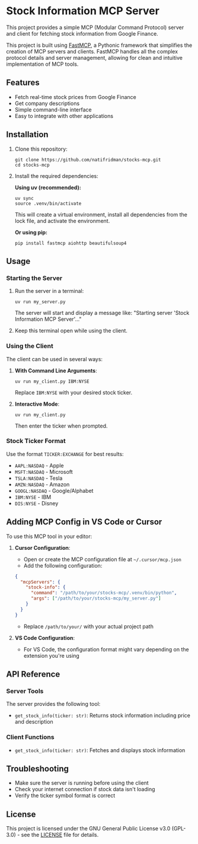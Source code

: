 # Stock Information MCP Server

This project provides a simple MCP (Modular Command Protocol) server and client for fetching stock information from Google Finance.

This project is built using [FastMCP](https://gofastmcp.com/getting-started/welcome), a Pythonic framework that simplifies the creation of MCP servers and clients. FastMCP handles all the complex protocol details and server management, allowing for clean and intuitive implementation of MCP tools.

## Features

- Fetch real-time stock prices from Google Finance
- Get company descriptions 
- Simple command-line interface
- Easy to integrate with other applications

## Installation

1. Clone this repository:
   ```
   git clone https://github.com/natifridman/stocks-mcp.git
   cd stocks-mcp
   ```

2. Install the required dependencies:

   **Using uv (recommended):**
   ```
   uv sync
   source .venv/bin/activate
   ```
   This will create a virtual environment, install all dependencies from the lock file, and activate the environment.

   **Or using pip:**
   ```
   pip install fastmcp aiohttp beautifulsoup4
   ```

## Usage

### Starting the Server

1. Run the server in a terminal:
   ```
   uv run my_server.py
   ```
   The server will start and display a message like: "Starting server 'Stock Information MCP Server'..."

2. Keep this terminal open while using the client.

### Using the Client

The client can be used in several ways:

1. **With Command Line Arguments**:
   ```
   uv run my_client.py IBM:NYSE
   ```
   Replace `IBM:NYSE` with your desired stock ticker.

2. **Interactive Mode**:
   ```
   uv run my_client.py
   ```
   Then enter the ticker when prompted.

### Stock Ticker Format

Use the format `TICKER:EXCHANGE` for best results:

- `AAPL:NASDAQ` - Apple
- `MSFT:NASDAQ` - Microsoft
- `TSLA:NASDAQ` - Tesla
- `AMZN:NASDAQ` - Amazon
- `GOOGL:NASDAQ` - Google/Alphabet
- `IBM:NYSE` - IBM
- `DIS:NYSE` - Disney

## Adding MCP Config in VS Code or Cursor

To use this MCP tool in your editor:

1. **Cursor Configuration**:
   - Open or create the MCP configuration file at `~/.cursor/mcp.json`
   - Add the following configuration:
   ```json
   {
     "mcpServers": {
       "stock-info": {
         "command": "/path/to/your/stocks-mcp/.venv/bin/python",
         "args": ["/path/to/your/stocks-mcp/my_server.py"]
       }
     }
   }
   ```
   - Replace `/path/to/your/` with your actual project path

2. **VS Code Configuration**:
   - For VS Code, the configuration format might vary depending on the extension you're using


## API Reference

### Server Tools

The server provides the following tool:

- `get_stock_info(ticker: str)`: Returns stock information including price and description

### Client Functions

- `get_stock_info(ticker: str)`: Fetches and displays stock information

## Troubleshooting

- Make sure the server is running before using the client
- Check your internet connection if stock data isn't loading
- Verify the ticker symbol format is correct

## License

This project is licensed under the GNU General Public License v3.0 (GPL-3.0) - see the [LICENSE](LICENSE) file for details.
